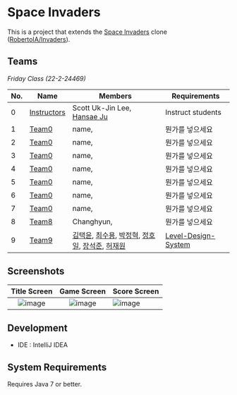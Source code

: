 # Space Invaders

This is a project that extends the [Space Invaders](https://en.wikipedia.org/wiki/Space_Invaders) clone ([RobertoIA/Invaders](https://github.com/RobertoIA/Invaders)).

## Teams
_Friday Class (22-2-24469)_

| No. | Name        | Members                     | Requirements      |   
|-----|-------------|-----------------------------|-------------------|
| 0   | [Instructors](teams/instructors.md) | Scott Uk-Jin Lee, [Hansae Ju](https://github.com/Verssae/Verssae) | Instruct students |  
| 1   |[Team0](teams/team0.md)    | name,           | 뭔가를 넣으세요 |
| 2   |[Team0](teams/team0.md)    | name,           | 뭔가를 넣으세요 |
| 3   |[Team0](teams/team0.md)    | name,           | 뭔가를 넣으세요 |
| 4   |[Team0](teams/team0.md)    | name,           | 뭔가를 넣으세요 |
| 5   |[Team0](teams/team0.md)    | name,           | 뭔가를 넣으세요 |
| 6   |[Team0](teams/team0.md)    | name,           | 뭔가를 넣으세요 |
| 7   |[Team0](teams/team0.md)    | name,           | 뭔가를 넣으세요 |
| 8   |[Team8](teams/team8.md)    | Changhyun,           | 뭔가를 넣으세요 |
| 9 | [Team9](teams/team9.md) | [김택윤](https://github.com/GoodTY/GoodTY), [최수용](https://github.com/dpfprtus/dpfprtus), [박정혁](https://github.com/JHPark0906/JHPark0906), [정호일](https://github.com/lavi02), [장석준](https://github.com/JSeokjun/JSeokjun), [허재원](https://github.com/johnhuh619/johnhuh619) | [Level-Design-System](teams/team9.md) |


## Screenshots
 

Title Screen               |  Game Screen              | Score Screen
:-------------------------:|:-------------------------:|:---------
![image](https://user-images.githubusercontent.com/69495129/136980139-7ad6adab-3f11-4711-b0a6-341080aa3361.png)   |  ![image](https://user-images.githubusercontent.com/69495129/136980236-c5d9ef85-f09a-47a7-b9d9-948f7b624002.png)|![image](https://user-images.githubusercontent.com/69495129/136980681-93dcadaf-08cb-48d8-90c9-68c651a115c9.png)


## Development

- IDE : IntelliJ IDEA


## System Requirements
Requires Java 7 or better.